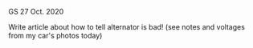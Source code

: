 
GS
27 Oct. 2020

Write article about how to tell alternator is bad! (see notes and voltages from my car's photos today)



